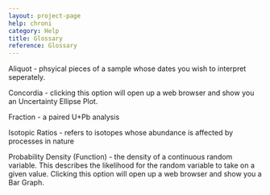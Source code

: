 ```yaml
---
layout: project-page
help: chroni
category: Help
title: Glossary
reference: Glossary
---
```


<p id="aliquot">Aliquot - phsyical pieces of a sample whose dates you wish to interpret seperately.</p>

<p id="concordia">Concordia - clicking this option will open up a web browser and show you an Uncertainty Ellipse Plot.</p>

<p id="fraction">Fraction - a paired U+Pb analysis</p>

<p id="is_r">Isotopic Ratios - refers to isotopes whose abundance is affected by processes in nature</p>

<p id="pdf">Probability Density (Function) - the density of a continuous random variable. This describes the likelihood for the random variable to take on a given value. Clicking this option will open up a web browser and show you a Bar Graph.</p>